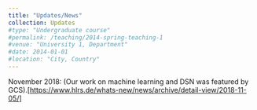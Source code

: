 ```yaml
---
title: "Updates/News"
collection: Updates
#type: "Undergraduate course"
#permalink: /teaching/2014-spring-teaching-1
#venue: "University 1, Department"
#date: 2014-01-01
#location: "City, Country"
---
```


November 2018: (Our work on machine learning and DSN was featured by GCS).[https://www.hlrs.de/whats-new/news/archive/detail-view/2018-11-05/]
